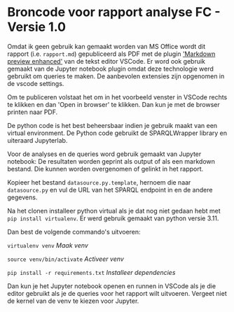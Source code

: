 # Broncode voor rapport analyse FC - Versie 1.0

Omdat ik geen gebruik kan gemaakt worden van MS Office wordt dit rapport (i.e. `rapport.md`) gepubliceerd als PDF met de plugin ['Markdown preview enhanced'](https://shd101wyy.github.io/markdown-preview-enhanced/#/) van de tekst editor VSCode. Er word ook gebruik gemaakt van de Jupyter notebook plugin omdat deze technologie werd gebruikt om queries te maken. De aanbevolen extensies zijn opgenomen in de vscode settings.

Om te publiceren volstaat het om in het voorbeeld venster in VSCode rechts te klikken en 
dan 'Open in browser' te klikken. Dan kun je met de browser printen naar PDF.

De python code is het best beheersbaar indien je gebruik maakt van een virtual environment. De Python code gebruikt de SPARQLWrapper library en uiteraard Jupyterlab.

Voor de analyses en de queries word gebruik gemaakt van Jupyter notebook: De resultaten worden geprint als output of als een markdown bestand. Die kunnen worden overgenomen of gelinkt in het rapport.

Kopieer het bestand `datasource.py.template`, hernoem die naar `datasource.py` en vul de URL van het SPARQL endpoint in en de andere gegevens.

Na het clonen installeer python virtual als je dat nog niet gedaan hebt met `pip install virtualenv`. Er werd gebruik gemaakt van python versie 3.11.

Dan best de volgende commando's uitvoeren:

`virtualenv venv` *Maak venv*

`source venv/bin/activate` *Activeer venv*

`pip install -r requirements.txt` *Installeer dependencies*

Dan kun je het Jupyter notebook openen en runnen in VSCode als je die editor gebruikt als je de queries voor het rapport wilt uitvoeren. Vergeet niet de kernel van de venv te kiezen voor Jupyter.

